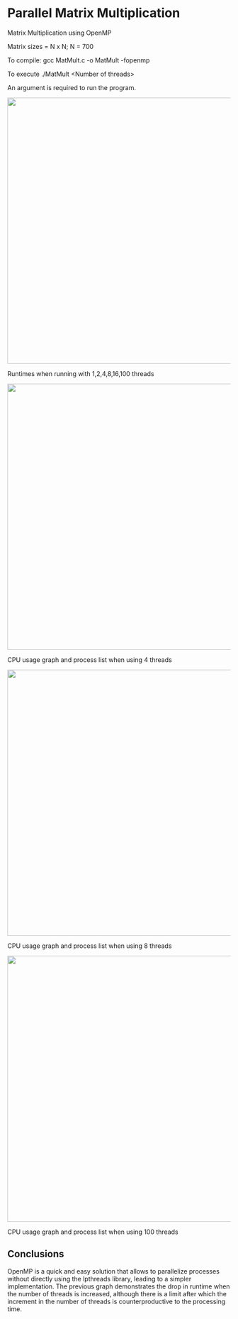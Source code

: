 
# Parallel Matrix Multiplication

Matrix Multiplication using OpenMP

Matrix sizes = N x N; N = 700

To compile: gcc MatMult.c -o MatMult -fopenmp

To execute ./MatMult \<Number of threads\>

An argument is required to run the program.

<img src="https://github.com/abrahamdaf/parallel-programming-ITESM/blob/main/practice_2/screenshots/running_time.png?raw=true" width="600">

Runtimes when running with 1,2,4,8,16,100 threads

<img src="https://github.com/abrahamdaf/parallel-programming-ITESM/blob/main/practice_2/screenshots/htop4.png?raw=true" width="600">

CPU usage graph and process list when using 4 threads

<img src="https://github.com/abrahamdaf/parallel-programming-ITESM/blob/main/practice_2/screenshots/htop8.png?raw=true" width="600">

CPU usage graph and process list when using 8 threads

<img src="https://github.com/abrahamdaf/parallel-programming-ITESM/blob/main/practice_2/screenshots/htop.png?raw=true" width="600">

CPU usage graph and process list when using 100 threads

## Conclusions

OpenMP is a quick and easy solution that allows to parallelize processes without directly using the lpthreads library, leading to a simpler implementation.
The previous graph demonstrates the drop in runtime when the number of threads is increased, although there is a limit after which the increment in the number of threads is counterproductive to the processing time.
